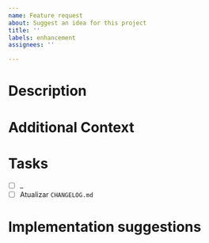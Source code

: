 ```yaml
---
name: Feature request
about: Suggest an idea for this project
title: ''
labels: enhancement
assignees: ''

---
```


# Description
<!-- Uma descrição detalhada do problema -->

# Additional Context
<!-- Informações adicionais sobre o problema que forem relevantes -->
<!-- - Organizar em tópicos, de forma sucinta-->
<!-- - Exemplos: Trabalhar dentro do módulo x; Utilizar bibliotecas x, y, z; -->

# Tasks
<!-- As tarefas que deverão serem realizadas -->

- [ ] _
- [ ] Atualizar `CHANGELOG.md`

# Implementation suggestions

<!-- Sugestões de como implementar algo descrito na issue -->
<!-- Exemplo: Regra 1 - Descrição de um algoritmo; Fluxo 2; -->
